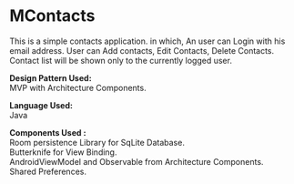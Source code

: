 # MContacts
This is a simple contacts application. in which, An user can Login with his email address. User can Add contacts, Edit Contacts, Delete Contacts. Contact list will be shown only to the currently logged user.

<b>Design Pattern Used:</b></br>
MVP with Architecture Components.

<b>Language Used:</b></br>Java

<b>Components Used : </b></br>
Room persistence Library for SqLite Database.</br>
Butterknife for View Binding.</br>
AndroidViewModel and Observable from Architecture Components.</br>
Shared Preferences.
